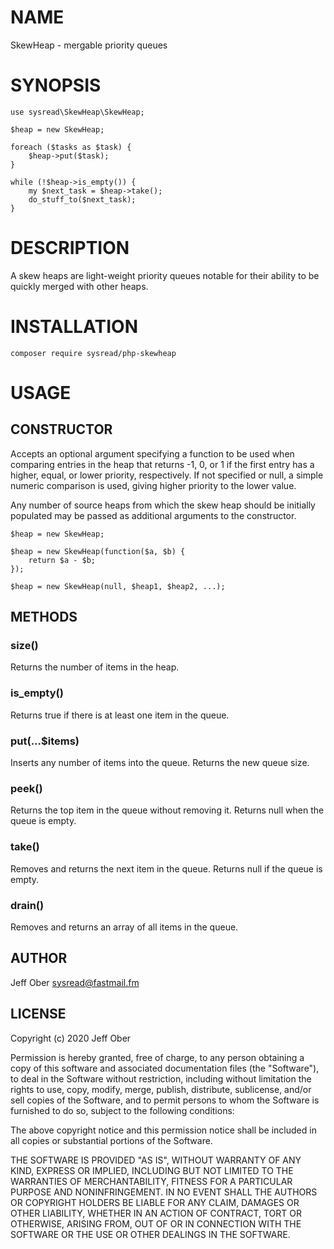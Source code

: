 # NAME

SkewHeap - mergable priority queues

# SYNOPSIS

    use sysread\SkewHeap\SkewHeap;

    $heap = new SkewHeap;

    foreach ($tasks as $task) {
        $heap->put($task);
    }

    while (!$heap->is_empty()) {
        my $next_task = $heap->take();
        do_stuff_to($next_task);
    }

# DESCRIPTION

A skew heaps are light-weight priority queues notable for their ability to be
quickly merged with other heaps.

# INSTALLATION

    composer require sysread/php-skewheap

# USAGE

## CONSTRUCTOR

Accepts an optional argument specifying a function to be used when comparing
entries in the heap that returns -1, 0, or 1 if the first entry has a higher,
equal, or lower priority, respectively. If not specified or null, a simple
numeric comparison is used, giving higher priority to the lower value.

Any number of source heaps from which the skew heap should be initially
populated may be passed as additional arguments to the constructor.

    $heap = new SkewHeap;

    $heap = new SkewHeap(function($a, $b) {
        return $a - $b;
    });

    $heap = new SkewHeap(null, $heap1, $heap2, ...);

## METHODS

### size()

Returns the number of items in the heap.

### is_empty()

Returns true if there is at least one item in the queue.

### put(...$items)

Inserts any number of items into the queue. Returns the new queue size.

### peek()

Returns the top item in the queue without removing it. Returns null when the
queue is empty.

### take()

Removes and returns the next item in the queue. Returns null if the queue is
empty.

### drain()

Removes and returns an array of all items in the queue.

## AUTHOR

Jeff Ober <sysread@fastmail.fm>

## LICENSE

Copyright (c) 2020 Jeff Ober

Permission is hereby granted, free of charge, to any person obtaining a copy
of this software and associated documentation files (the "Software"), to deal
in the Software without restriction, including without limitation the rights
to use, copy, modify, merge, publish, distribute, sublicense, and/or sell
copies of the Software, and to permit persons to whom the Software is
furnished to do so, subject to the following conditions:

The above copyright notice and this permission notice shall be included in all
copies or substantial portions of the Software.

THE SOFTWARE IS PROVIDED "AS IS", WITHOUT WARRANTY OF ANY KIND, EXPRESS OR
IMPLIED, INCLUDING BUT NOT LIMITED TO THE WARRANTIES OF MERCHANTABILITY,
FITNESS FOR A PARTICULAR PURPOSE AND NONINFRINGEMENT. IN NO EVENT SHALL THE
AUTHORS OR COPYRIGHT HOLDERS BE LIABLE FOR ANY CLAIM, DAMAGES OR OTHER
LIABILITY, WHETHER IN AN ACTION OF CONTRACT, TORT OR OTHERWISE, ARISING FROM,
OUT OF OR IN CONNECTION WITH THE SOFTWARE OR THE USE OR OTHER DEALINGS IN THE
SOFTWARE.
